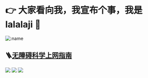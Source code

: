 # 👉 大家看向我，我宣布个事，我是lalalaji 👋

![:name](https://count.getloli.com/get/@lalalaji)

## 🪜[无障碍科学上网指南](https://lalalaji.xyz)

![](https://img.shields.io/badge/shadowsocks-blue?style=for-the-badge)
![](https://img.shields.io/badge/clash-yellow?style=for-the-badge)
![](https://img.shields.io/badge/gfw-red?style=for-the-badge)
